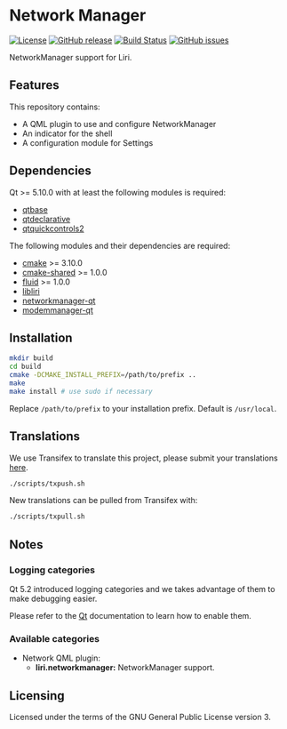 Network Manager
===============

[![License](https://img.shields.io/badge/license-GPLv3.0-blue.svg)](https://www.gnu.org/licenses/gpl-3.0.html)
[![GitHub release](https://img.shields.io/github/release/lirios/networkmanager.svg)](https://github.com/lirios/networkmanager)
[![Build Status](https://travis-ci.org/lirios/networkmanager.svg?branch=develop)](https://travis-ci.org/lirios/networkmanager)
[![GitHub issues](https://img.shields.io/github/issues/lirios/networkmanager.svg)](https://github.com/lirios/networkmanager/issues)

NetworkManager support for Liri.

## Features

This repository contains:

 * A QML plugin to use and configure NetworkManager
 * An indicator for the shell
 * A configuration module for Settings

## Dependencies

Qt >= 5.10.0 with at least the following modules is required:

 * [qtbase](http://code.qt.io/cgit/qt/qtbase.git)
 * [qtdeclarative](http://code.qt.io/cgit/qt/qtdeclarative.git)
 * [qtquickcontrols2](http://code.qt.io/cgit/qt/qtquickcontrols2.git)

The following modules and their dependencies are required:

 * [cmake](https://gitlab.kitware.com/cmake/cmake) >= 3.10.0
 * [cmake-shared](https://github.com/lirios/cmake-shared.git) >= 1.0.0
 * [fluid](https://github.com/lirios/fluid.git) >= 1.0.0
 * [libliri](https://github.com/lirios/libliri.git)
 * [networkmanager-qt](http://quickgit.kde.org/?p=networkmanager-qt.git)
 * [modemmanager-qt](http://quickgit.kde.org/?p=modemmanager-qt.git)

## Installation

```sh
mkdir build
cd build
cmake -DCMAKE_INSTALL_PREFIX=/path/to/prefix ..
make
make install # use sudo if necessary
```

Replace `/path/to/prefix` to your installation prefix.
Default is `/usr/local`.

## Translations

We use Transifex to translate this project, please submit your
translations [here](https://www.transifex.com/lirios/liri-networkmanager/dashboard/).

```sh
./scripts/txpush.sh
```

New translations can be pulled from Transifex with:

```sh
./scripts/txpull.sh
```

## Notes

### Logging categories

Qt 5.2 introduced logging categories and we takes advantage of
them to make debugging easier.

Please refer to the [Qt](http://doc.qt.io/qt-5/qloggingcategory.html) documentation
to learn how to enable them.

### Available categories

 * Network QML plugin:
   * **liri.networkmanager:** NetworkManager support.

## Licensing

Licensed under the terms of the GNU General Public License version 3.
